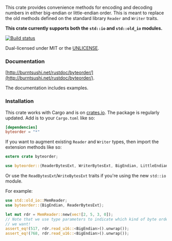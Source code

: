 This crate provides convenience methods for encoding and decoding numbers in
either big-endian or little-endian order. This is meant to replace the old
methods defined on the standard library `Reader` and `Writer` traits.

**This crate currently supports both the `std::io` and `std::old_io` modules.**

[![Build status](https://api.travis-ci.org/BurntSushi/byteorder.png)](https://travis-ci.org/BurntSushi/byteorder)

Dual-licensed under MIT or the [UNLICENSE](http://unlicense.org).


### Documentation

[http://burntsushi.net/rustdoc/byteorder/](http://burntsushi.net/rustdoc/byteorder/).

The documentation includes examples.


### Installation

This crate works with Cargo and is on
[crates.io](https://crates.io/crates/byteorder). The package is regularly
updated.  Add is to your `Cargo.toml` like so:

```toml
[dependencies]
byteorder = "*"
```

If you want to augment existing `Reader` and `Writer` types, then import the
extension methods like so:

```rust
extern crate byteorder;

use byteorder::{ReaderBytesExt, WriterBytesExt, BigEndian, LittleEndian};
```

Or use the `ReadBytesExt`/`WriteBytesExt` traits if you're using the new
`std::io` module.

For example:

```rust
use std::old_io::MemReader;
use byteorder::{BigEndian, ReaderBytesExt};

let mut rdr = MemReader::new(vec![2, 5, 3, 0]);
// Note that we use type parameters to indicate which kind of byte order
// we want!
assert_eq!(517, rdr.read_u16::<BigEndian>().unwrap());
assert_eq!(768, rdr.read_u16::<BigEndian>().unwrap());
```

